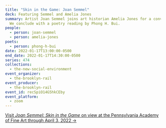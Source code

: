 ```yaml
---
title: "Skin in the Game: Joan Semmel"
deck: Featuring Semmel and Amelia Jones
summary: Artist Joan Semmel joins art historian Amelia Jones for a conversation.
  We conclude with a poetry reading by Phong H. Bui.
people:
  - person: joan-semmel
  - person: amelia-jones
poets:
  - person: phong-h-bui
date: 2022-01-17T13:00:00-0500
end_date: 2022-01-17T14:30:00-0500
series: 474
collections:
  - the-new-social-environment
event_organizer:
  - the-brooklyn-rail
event_producer:
  - the-brooklyn-rail
event_id: recSpiO14G5hkCEby
event_platform:
  - zoom
---
```

[Visit *Joan Semmel: Skin in the Game* on view at the Pennsylvania Academy of Fine Art through April 3, 2022 →](https://www.pafa.org/museum/exhibitions/joan-semmel)